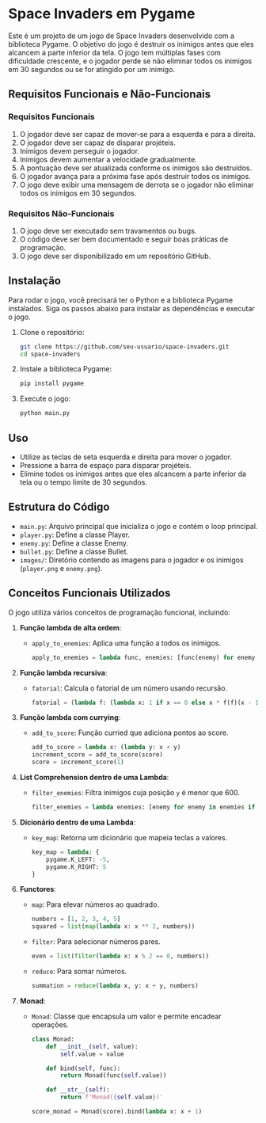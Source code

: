 # Space Invaders em Pygame

Este é um projeto de um jogo de Space Invaders desenvolvido com a biblioteca Pygame. O objetivo do jogo é destruir os inimigos antes que eles alcancem a parte inferior da tela. O jogo tem múltiplas fases com dificuldade crescente, e o jogador perde se não eliminar todos os inimigos em 30 segundos ou se for atingido por um inimigo.

## Requisitos Funcionais e Não-Funcionais

### Requisitos Funcionais

1. O jogador deve ser capaz de mover-se para a esquerda e para a direita.
2. O jogador deve ser capaz de disparar projéteis.
3. Inimigos devem perseguir o jogador.
4. Inimigos devem aumentar a velocidade gradualmente.
5. A pontuação deve ser atualizada conforme os inimigos são destruídos.
6. O jogador avança para a próxima fase após destruir todos os inimigos.
7. O jogo deve exibir uma mensagem de derrota se o jogador não eliminar todos os inimigos em 30 segundos.

### Requisitos Não-Funcionais

1. O jogo deve ser executado sem travamentos ou bugs.
2. O código deve ser bem documentado e seguir boas práticas de programação.
3. O jogo deve ser disponibilizado em um repositório GitHub.

## Instalação

Para rodar o jogo, você precisará ter o Python e a biblioteca Pygame instalados. Siga os passos abaixo para instalar as dependências e executar o jogo.

1. Clone o repositório:

    ```sh
    git clone https://github.com/seu-usuario/space-invaders.git
    cd space-invaders
    ```

2. Instale a biblioteca Pygame:

    ```sh
    pip install pygame
    ```

3. Execute o jogo:

    ```sh
    python main.py
    ```

## Uso

- Utilize as teclas de seta esquerda e direita para mover o jogador.
- Pressione a barra de espaço para disparar projéteis.
- Elimine todos os inimigos antes que eles alcancem a parte inferior da tela ou o tempo limite de 30 segundos.

## Estrutura do Código

- `main.py`: Arquivo principal que inicializa o jogo e contém o loop principal.
- `player.py`: Define a classe Player.
- `enemy.py`: Define a classe Enemy.
- `bullet.py`: Define a classe Bullet.
- `images/`: Diretório contendo as imagens para o jogador e os inimigos (`player.png` e `enemy.png`).

## Conceitos Funcionais Utilizados

O jogo utiliza vários conceitos de programação funcional, incluindo:

1. **Função lambda de alta ordem**:
   - `apply_to_enemies`: Aplica uma função a todos os inimigos.
     ```python
     apply_to_enemies = lambda func, enemies: [func(enemy) for enemy in enemies]
     ```

2. **Função lambda recursiva**:
   - `fatorial`: Calcula o fatorial de um número usando recursão.
     ```python
     fatorial = (lambda f: (lambda x: 1 if x == 0 else x * f(f)(x - 1)))(lambda f: (lambda x: 1 if x == 0 else x * f(f)(x - 1)))
     ```

3. **Função lambda com currying**:
   - `add_to_score`: Função curried que adiciona pontos ao score.
     ```python
     add_to_score = lambda x: (lambda y: x + y)
     increment_score = add_to_score(score)
     score = increment_score(1)
     ```

4. **List Comprehension dentro de uma Lambda**:
   - `filter_enemies`: Filtra inimigos cuja posição `y` é menor que 600.
     ```python
     filter_enemies = lambda enemies: [enemy for enemy in enemies if enemy.rect.y < 600]
     ```

5. **Dicionário dentro de uma Lambda**:
   - `key_map`: Retorna um dicionário que mapeia teclas a valores.
     ```python
     key_map = lambda: {
         pygame.K_LEFT: -5,
         pygame.K_RIGHT: 5
     }
     ```

6. **Functores**:
   - `map`: Para elevar números ao quadrado.
     ```python
     numbers = [1, 2, 3, 4, 5]
     squared = list(map(lambda x: x ** 2, numbers))
     ```
   - `filter`: Para selecionar números pares.
     ```python
     even = list(filter(lambda x: x % 2 == 0, numbers))
     ```
   - `reduce`: Para somar números.
     ```python
     summation = reduce(lambda x, y: x + y, numbers)
     ```

7. **Monad**:
   - `Monad`: Classe que encapsula um valor e permite encadear operações.
     ```python
     class Monad:
         def __init__(self, value):
             self.value = value

         def bind(self, func):
             return Monad(func(self.value))

         def __str__(self):
             return f'Monad({self.value})'

     score_monad = Monad(score).bind(lambda x: x + 1)
     ```
